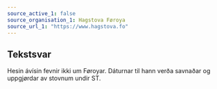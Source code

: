 ```yaml
---
source_active_1: false
source_organisation_1: Hagstova Føroya
source_url_1: "https://www.hagstova.fo"
---
```

## Tekstsvar  
Hesin ávísin fevnir ikki um Føroyar. Dáturnar til hann verða savnaðar og uppgjørdar av stovnum undir ST.
